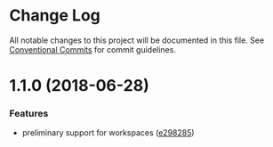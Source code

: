 # Change Log

All notable changes to this project will be documented in this file.
See [Conventional Commits](https://conventionalcommits.org) for commit guidelines.

<a name="1.1.0"></a>
# 1.1.0 (2018-06-28)


### Features

* preliminary support for workspaces ([e298285](https://github.com/jameslnewell/tradie-v4/commit/e298285))
